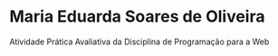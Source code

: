 # Maria Eduarda Soares de Oliveira
Atividade Prática Avaliativa da Disciplina de Programação para a Web